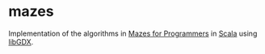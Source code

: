 # mazes
Implementation of the algorithms in [Mazes for Programmers](https://pragprog.com/book/jbmaze/mazes-for-programmers)
in [Scala](http://scala-lang.org/) using [libGDX](http://libgdx.badlogicgames.com/).
